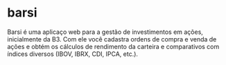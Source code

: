 # barsi
Barsi é uma aplicaço web para a gestão de investimentos em ações, inicialmente da B3. Com ele você cadastra ordens de compra e venda de ações e obtém os cálculos de rendimento da carteira e comparativos com índices diversos (IBOV, IBRX, CDI, IPCA, etc.).
